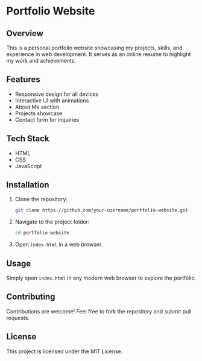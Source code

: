 # Portfolio Website

## Overview
This is a personal portfolio website showcasing my projects, skills, and experience in web development. It serves as an online resume to highlight my work and achievements.

## Features
- Responsive design for all devices
- Interactive UI with animations
- About Me section
- Projects showcase
- Contact form for inquiries

## Tech Stack
- HTML
- CSS
- JavaScript

## Installation
1. Clone the repository:
   ```bash
   git clone https://github.com/your-username/portfolio-website.git
   ```
2. Navigate to the project folder:
   ```bash
   cd portfolio-website
   ```
3. Open `index.html` in a web browser.

## Usage
Simply open `index.html` in any modern web browser to explore the portfolio.

## Contributing
Contributions are welcome! Feel free to fork the repository and submit pull requests.

## License
This project is licensed under the MIT License.

